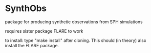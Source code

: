 # SynthObs
package for producing synthetic observations from SPH simulations

requires sister package FLARE to work

to install: type "make install" after cloning. This should (in theory) also install the FLARE package.

 

